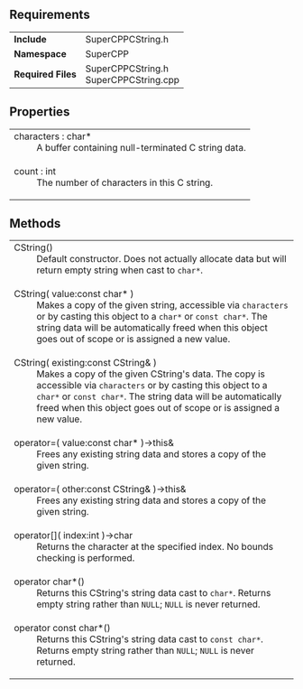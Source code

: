 ## Requirements
<table>
  <tr><td><b>Include</b></td><td>SuperCPPCString.h</td></tr>
  <tr><td><b>Namespace</b></td><td>SuperCPP</td></tr>
  <tr><td><b>Required Files</b></td>
  <td>
    SuperCPPCString.h<br/>
    SuperCPPCString.cpp
  </td></tr>
</table>

## Properties
<table>
  <tr><td>
    <dl><dt>
      characters : char*
    </dt><dd>
      A buffer containing null-terminated C string data.
    </dd></dl>
  </td></tr>
  <tr><td>
    <dl><dt>
      count : int
    </dt><dd>
      The number of characters in this C string.
    </dd></dl>
  </td></tr>
</table>

## Methods
<table>
  <tr><td>
    <dl><dt>
      CString()
    </dt><dd>
      Default constructor.  Does not actually allocate data but will return empty string when cast to <code>char*</code>.
    </dd></dl>
  </td></tr>
  <tr><td>
    <dl><dt>
      CString( value:const char* )
    </dt><dd>
      Makes a copy of the given string, accessible via <code>characters</code> or by casting this object to a <code>char*</code> or <code>const char*</code>.  The string data will be automatically freed when this object goes out of scope or is assigned a new value.
    </dd></dl>
  </td></tr>
  <tr><td>
    <dl><dt>
      CString( existing:const CString& )
    </dt><dd>
      Makes a copy of the given CString's data.  The copy is accessible via <code>characters</code> or by casting this object to a <code>char*</code> or <code>const char*</code>.  The string data will be automatically freed when this object goes out of scope or is assigned a new value.
    </dd></dl>
  </td></tr>
  <tr><td>
    <dl><dt>
      operator=( value:const char* )→this&
    </dt><dd>
      Frees any existing string data and stores a copy of the given string.
    </dd></dl>
  </td></tr>
  <tr><td>
    <dl><dt>
      operator=( other:const CString& )→this&
    </dt><dd>
      Frees any existing string data and stores a copy of the given string.
    </dd></dl>
  </td></tr>
  <tr><td>
    <dl><dt>
      operator[]( index:int )→char
    </dt><dd>
      Returns the character at the specified index.  No bounds checking is performed.
    </dd></dl>
  </td></tr>
  <tr><td>
    <dl><dt>
      operator char*()
    </dt><dd>
      Returns this CString's string data cast to <code>char*</code>.  Returns empty string rather than <code>NULL</code>; <code>NULL</code> is never returned.
    </dd></dl>
  </td></tr>
  <tr><td>
    <dl><dt>
      operator const char*()
    </dt><dd>
      Returns this CString's string data cast to <code>const char*</code>.  Returns empty string rather than <code>NULL</code>; <code>NULL</code> is never returned.
    </dd></dl>
  </td></tr>
</table>

